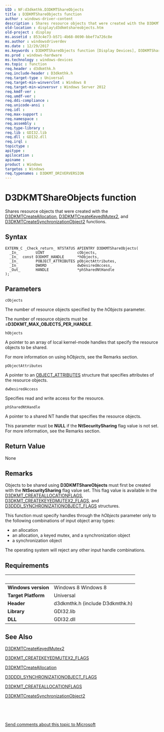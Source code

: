 ```yaml
---
UID : NF:d3dkmthk.D3DKMTShareObjects
title : D3DKMTShareObjects function
author : windows-driver-content
description : Shares resource objects that were created with the D3DKMTCreateAllocation, D3DKMTCreateKeyedMutex2, and D3DKMTCreateSynchronizationObject2 functions.
old-location : display\d3dkmtshareobjects.htm
old-project : display
ms.assetid : 853c4e73-b571-4b68-8690-bbef7a726c8e
ms.author : windowsdriverdev
ms.date : 12/29/2017
ms.keywords : D3DKMTShareObjects function [Display Devices], D3DKMTShareObjects, display.d3dkmtshareobjects, d3dkmthk/D3DKMTShareObjects
ms.prod : windows-hardware
ms.technology : windows-devices
ms.topic : function
req.header : d3dkmthk.h
req.include-header : D3dkmthk.h
req.target-type : Universal
req.target-min-winverclnt : Windows 8
req.target-min-winversvr : Windows Server 2012
req.kmdf-ver : 
req.umdf-ver : 
req.ddi-compliance : 
req.unicode-ansi : 
req.idl : 
req.max-support : 
req.namespace : 
req.assembly : 
req.type-library : 
req.lib : GDI32.lib
req.dll : GDI32.dll
req.irql : 
topictype : 
apitype : 
apilocation : 
apiname : 
product : Windows
targetos : Windows
req.typenames : D3DKMT_DRIVERVERSION
---
```



# D3DKMTShareObjects function
Shares resource objects that were created with  the <a href="..\d3dkmthk\nf-d3dkmthk-d3dkmtcreateallocation.md">D3DKMTCreateAllocation</a>, <a href="..\d3dkmthk\nf-d3dkmthk-d3dkmtcreatekeyedmutex2.md">D3DKMTCreateKeyedMutex2</a>, and  <a href="..\d3dkmthk\nf-d3dkmthk-d3dkmtcreatesynchronizationobject2.md">D3DKMTCreateSynchronizationObject2</a> functions.

## Syntax

````
EXTERN_C _Check_return_ NTSTATUS APIENTRY D3DKMTShareObjects(
  _In_        UINT               cObjects,
  _In_  const D3DKMT_HANDLE      *hObjects,
  _In_        POBJECT_ATTRIBUTES pObjectAttributes,
  _In_        DWORD              dwDesiredAccess,
  _Out_       HANDLE             *phSharedNtHandle
);
````

## Parameters

`cObjects`

The number of resource objects specified by the <i>hObjects</i> parameter.

The number of resource objects must be ≤<b>D3DKMT_MAX_OBJECTS_PER_HANDLE</b>.

`hObjects`

A pointer to an array of local kernel-mode handles that specify the resource objects to be shared.

For more information on using <i>hObjects</i>, see the Remarks section.

`pObjectAttributes`

A pointer to an <a href="..\wudfwdm\ns-wudfwdm-_object_attributes.md">OBJECT_ATTRIBUTES</a> structure that specifies attributes of the  resource objects.

`dwDesiredAccess`

Specifies read and write access for the resource.

`phSharedNtHandle`

A pointer to a shared NT handle  that specifies the resource objects.

This parameter must be <b>NULL</b> if the <b>NtSecuritySharing</b> flag value is not set. For more information, see the Remarks section.


## Return Value

None

## Remarks

Objects to be shared using  <b>D3DKMTShareObjects</b>  must first be created with the <b>NtSecuritySharing</b> flag value set. This flag value is available in the <a href="..\d3dkmthk\ns-d3dkmthk-_d3dkmt_createallocationflags.md">D3DKMT_CREATEALLOCATIONFLAGS</a>, <a href="..\d3dkmthk\ns-d3dkmthk-_d3dkmt_createkeyedmutex2_flags.md">D3DKMT_CREATEKEYEDMUTEX2_FLAGS</a>, and <a href="..\d3dukmdt\ns-d3dukmdt-_d3dddi_synchronizationobject_flags.md">D3DDDI_SYNCHRONIZATIONOBJECT_FLAGS</a> structures.

This function must specify handles through the <i>hObjects</i> parameter only to the following  combinations of input object array types:
<ul>
<li>an allocation</li>
<li>an allocation, a keyed mutex, and a synchronization object</li>
<li>a synchronization object</li>
</ul>The operating system will reject any other input handle combinations.

## Requirements
| &nbsp; | &nbsp; |
| ---- |:---- |
| **Windows version** | Windows 8 Windows 8 |
| **Target Platform** | Universal |
| **Header** | d3dkmthk.h (include D3dkmthk.h) |
| **Library** | GDI32.lib |
| **DLL** | GDI32.dll |

## See Also

<a href="..\d3dkmthk\nf-d3dkmthk-d3dkmtcreatekeyedmutex2.md">D3DKMTCreateKeyedMutex2</a>

<a href="..\d3dkmthk\ns-d3dkmthk-_d3dkmt_createkeyedmutex2_flags.md">D3DKMT_CREATEKEYEDMUTEX2_FLAGS</a>

<a href="..\d3dkmthk\nf-d3dkmthk-d3dkmtcreateallocation.md">D3DKMTCreateAllocation</a>

<a href="..\d3dukmdt\ns-d3dukmdt-_d3dddi_synchronizationobject_flags.md">D3DDDI_SYNCHRONIZATIONOBJECT_FLAGS</a>

<a href="..\d3dkmthk\ns-d3dkmthk-_d3dkmt_createallocationflags.md">D3DKMT_CREATEALLOCATIONFLAGS</a>

<a href="..\d3dkmthk\nf-d3dkmthk-d3dkmtcreatesynchronizationobject2.md">D3DKMTCreateSynchronizationObject2</a>

 

 

<a href="mailto:wsddocfb@microsoft.com?subject=Documentation%20feedback [display\display]:%20D3DKMTShareObjects function%20 RELEASE:%20(12/29/2017)&amp;body=%0A%0APRIVACY STATEMENT%0A%0AWe use your feedback to improve the documentation. We don't use your email address for any other purpose, and we'll remove your email address from our system after the issue that you're reporting is fixed. While we're working to fix this issue, we might send you an email message to ask for more info. Later, we might also send you an email message to let you know that we've addressed your feedback.%0A%0AFor more info about Microsoft's privacy policy, see http://privacy.microsoft.com/en-us/default.aspx." title="Send comments about this topic to Microsoft">Send comments about this topic to Microsoft</a>